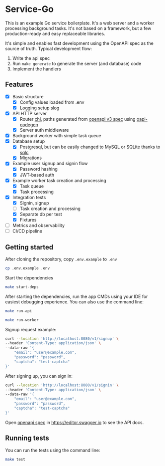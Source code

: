# Service-Go

This is an example Go service boilerplate. It's a web server and a worker processing background tasks. It's not based on a framework, but a few production-ready and easy replaceable libraries.

It's simple and enables fast development using the OpenAPI spec as the source of truth. Typical development flow:
1. Write the api spec
2. Run `make generate` to generate the server (and database) code
3. Implement the handlers

## Features

- [x] Basic structure
  - [x] Config values loaded from .env
  - [x] Logging setup [slog](https://pkg.go.dev/log/slog)
- [x] API HTTP server
  - [x] Router [chi](https://pkg.go.dev/github.com/go-chi/chi/v5), paths generated from [openapi v3 spec](./api.yaml) using [oapi-codegen](https://github.com/oapi-codegen/oapi-codegen)
  - [x] Server auth middleware
- [x] Background worker with simple task queue
- [x] Database setup
  - [x] Postgresql, but can be easily changed to MySQL or SQLite thanks to [sqlc](https://docs.sqlc.dev/en/stable/index.html)
  - [x] Migrations
- [x] Example user signup and signin flow
  - [x] Password hashing
  - [x] JWT-based auth
- [x] Example worker task creation and processing
  - [x] Task queue
  - [x] Task processing
- [x] Integration tests
  - [x] Signin, signup
  - [ ] Task creation and processing
  - [x] Separate db per test
  - [x] Fixtures
- [ ] Metrics and observability
- [ ] CI/CD pipeline

## Getting started

After cloning the repository, copy `.env.example` to `.env`

```sh
cp .env.example .env
```

Start the dependencies

```sh
make start-deps
```

After starting the dependencies, run the app CMDs using your IDE for easiest debugging experience.
You can also use the command line:

```sh
make run-api
```

```sh
make run-worker
```

Signup request example:
```sh
curl --location 'http://localhost:8080/v1/signup' \
--header 'Content-Type: application/json' \
--data-raw '{
    "email": "user@example.com",
    "password": "password",
    "captcha": "test-captcha"
}'
```

After signing up, you can sign in:
```sh
curl --location 'http://localhost:8080/v1/signin' \
--header 'Content-Type: application/json' \
--data-raw '{
    "email": "user@example.com",
    "password": "password",
    "captcha": "test-captcha"
}'
```

Open [openapi spec](./api.yaml) in https://editor.swagger.io to see the API docs.

## Running tests
You can run the tests using the command line:

```sh
make test
```
